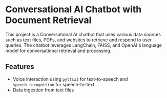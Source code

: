 # Conversational AI Chatbot with Document Retrieval

This project is a Conversational AI chatbot that uses various data sources such as text files, PDFs, and websites to retrieve and respond to user queries. The chatbot leverages LangChain, FAISS, and OpenAI's language model for conversational retrieval and processing.

## Features

- Voice interaction using `pyttsx3` for text-to-speech and `speech_recognition` for speech-to-text.
- Data ingestion from text files
